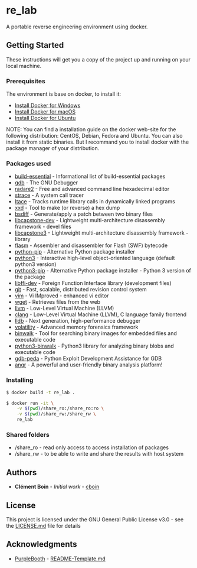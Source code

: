 # re_lab
A portable reverse engineering environment using docker.

## Getting Started

These instructions will get you a copy of the project up and running on your local machine.

### Prerequisites

The environment is base on docker, to install it:

* [Install Docker for Windows](https://docs.docker.com/docker-for-windows/install/)
* [Install Docker for macOS](https://docs.docker.com/docker-for-mac/install/)
* [Install Docker for Ubuntu](https://docs.docker.com/install/linux/docker-ce/ubuntu/)

NOTE: You can find a installation guide on the docker web-site for the following distribution: CentOS, Debian, Fedora and Ubuntu. You can also install it from static binaries. But I recommand you to install docker with the package manager of your distribution.

### Packages used

* [build-essential](https://packages.debian.org/search?suite=default&section=all&arch=any&searchon=names&keywords=build-essential) - Informational list of build-essential packages
* [gdb](https://packages.debian.org/search?suite=default&section=all&arch=any&searchon=names&keywords=gdb) - The GNU Debugger
* [radare2](https://packages.debian.org/search?suite=default&section=all&arch=any&searchon=names&keywords=radare2) - Free and advanced command line hexadecimal editor
* [strace](https://packages.debian.org/search?suite=default&section=all&arch=any&searchon=names&keywords=strace) - A system call tracer
* [ltace](https://packages.debian.org/search?suite=default&section=all&arch=any&searchon=names&keywords=ltrace) - Tracks runtime library calls in dynamically linked programs
* [xxd](https://packages.debian.org/search?suite=default&section=all&arch=any&searchon=names&keywords=xxd) - Tool to make (or reverse) a hex dump
* [bsdiff](https://packages.debian.org/search?suite=default&section=all&arch=any&searchon=names&keywords=bsdiff) - Generate/apply a patch between two binary files
* [libcapstone-dev](https://packages.debian.org/search?suite=default&section=all&arch=any&searchon=names&keywords=libcapstone-dev) - Lightweight multi-architecture disassembly framework - devel files
* [libcapstone3](https://packages.debian.org/search?suite=default&section=all&arch=any&searchon=names&keywords=libcapstone3) - Lightweight multi-architecture disassembly framework - library
* [flasm](https://packages.debian.org/search?suite=default&section=all&arch=any&searchon=names&keywords=flasm) - Assembler and disassembler for Flash (SWF) bytecode
* [python-pip](https://packages.debian.org/search?suite=default&section=all&arch=any&searchon=names&keywords=python-pip) - Alternative Python package installer
* [python3](https://packages.debian.org/search?suite=default&section=all&arch=any&searchon=names&keywords=python3) - Interactive high-level object-oriented language (default python3 version)
* [python3-pip](https://packages.debian.org/search?suite=default&section=all&arch=any&searchon=names&keywords=python3-pip) - Alternative Python package installer - Python 3 version of the package
* [libffi-dev](https://packages.debian.org/search?suite=default&section=all&arch=any&searchon=names&keywords=libffi-dev) - Foreign Function Interface library (development files)
* [git](https://packages.debian.org/search?suite=default&section=all&arch=any&searchon=names&keywords=git) - Fast, scalable, distributed revision control system
* [vim](https://packages.debian.org/search?suite=default&section=all&arch=any&searchon=names&keywords=vim) - Vi IMproved - enhanced vi editor
* [wget](https://packages.debian.org/search?suite=default&section=all&arch=any&searchon=names&keywords=wget) - Retrieves files from the web
* [llvm](https://packages.debian.org/search?suite=default&section=all&arch=any&searchon=names&keywords=llvm) - Low-Level Virtual Machine (LLVM)
* [clang](https://packages.debian.org/search?suite=default&section=all&arch=any&searchon=names&keywords=clang) - Low-Level Virtual Machine (LLVM), C language family frontend
* [lldb](https://packages.debian.org/search?suite=default&section=all&arch=any&searchon=names&keywords=lldb) - Next generation, high-performance debugger
* [volatility](https://packages.debian.org/search?suite=default&section=all&arch=any&searchon=names&keywords=volatility) - Advanced memory forensics framework
* [binwalk](https://packages.debian.org/search?suite=default&section=all&arch=any&searchon=names&keywords=binwalk) - Tool for searching binary images for embedded files and executable code
* [python3-binwalk](https://packages.debian.org/search?suite=default&section=all&arch=any&searchon=names&keywords=python3-binwalk) - Python3 library for analyzing binary blobs and executable code
* [gdb-peda](https://github.com/longld/peda) - Python Exploit Development Assistance for GDB
* [angr](http://angr.io/) - A powerful and user-friendly binary analysis platform!


### Installing

```bash
$ docker build -t re_lab .
```

```bash
$ docker run -it \
    -v $(pwd)/share_ro:/share_ro:ro \
    -v $(pwd)/share_rw:/share_rw \
    re_lab
```

### Shared folders

* /share_ro - read only access to access installation of packages
* /share_rw - to be able to write and share the results with host system

## Authors

* **Clément Boin** - *Initial work* - [cboin](https://github.com/cboin)

## License

This project is licensed under the GNU General Public License v3.0 - see the [LICENSE.md](LICENSE.md) file for details

## Acknowledgments

* [PurpleBooth](https://github.com/PurpleBooth) - [README-Template.md](https://gist.github.com/PurpleBooth/109311bb0361f32d87a2)

